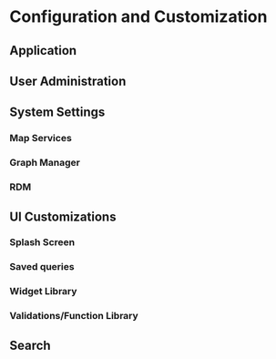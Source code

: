 # Configuration and Customization

## Application

## User Administration

## System Settings

### Map Services

### Graph Manager

### RDM

## UI Customizations

### Splash Screen

### Saved queries

### Widget Library

### Validations/Function Library

## Search
